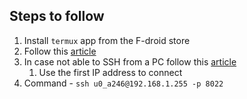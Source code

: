 ## Steps to follow
1. Install `termux` app from the F-droid store
2. Follow this [article](https://medium.com/junior-dev/how-to-re-purpose-your-old-android-phone-by-running-linux-on-it-1310df46b3fe)
3. In case not able to SSH from a PC follow this [article](https://joeprevite.com/ssh-termux-from-computer/) 
	1. Use the first IP address to connect
4. Command - `ssh u0_a246@192.168.1.255 -p 8022`
